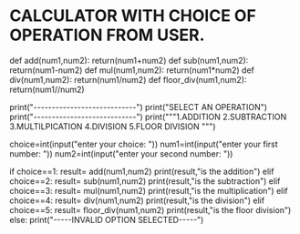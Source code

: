 # CALCULATOR WITH CHOICE OF OPERATION FROM USER.

def add(num1,num2):
  return(num1+num2)
def sub(num1,num2):
  return(num1-num2)
def mul(num1,num2):
  return(num1*num2)
def div(num1,num2):
  return(num1/num2)
def floor_div(num1,num2):
  return(num1//num2)


print("----------------------------")
print("SELECT AN OPERATION")
print("----------------------------")
print("""1.ADDITION
2.SUBTRACTION
3.MULTILPICATION
4.DIVISION
5.FLOOR DIVISION
""")

choice=int(input("enter your choice: "))
num1=int(input("enter your first number: "))
num2=int(input("enter your second number: "))

if choice==1:
  result= add(num1,num2)
  print(result,"is the addition")
elif choice==2:
  result= sub(num1,num2)
  print(result,"is the subtraction")
elif choice==3:
  result= mul(num1,num2)
  print(result,"is the multiplication")
elif choice==4:
  result= div(num1,num2)
  print(result,"is the division")
elif choice==5:
  result= floor_div(num1,num2)
  print(result,"is the floor division")
else:
  print("-----INVALID OPTION SELECTED-----")

